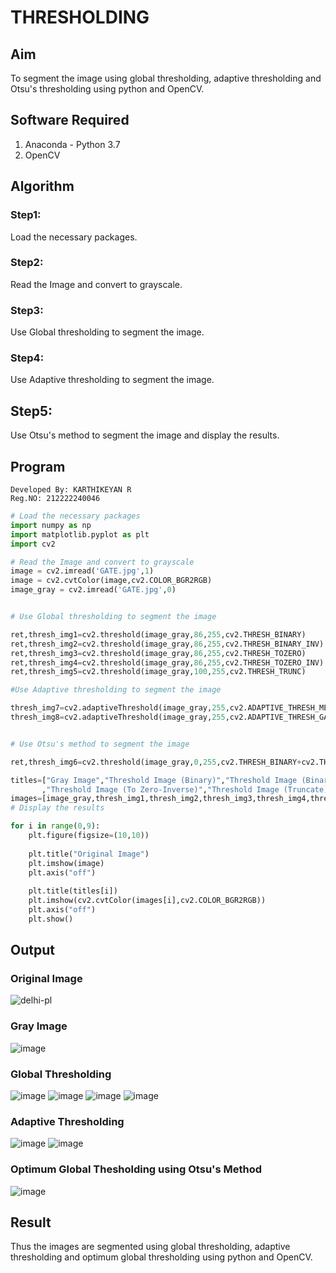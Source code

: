 # THRESHOLDING
## Aim
To segment the image using global thresholding, adaptive thresholding and Otsu's thresholding using python and OpenCV.

## Software Required
1. Anaconda - Python 3.7
2. OpenCV

## Algorithm
### Step1:
Load the necessary packages.
### Step2:
Read the Image and convert to grayscale.
### Step3:
Use Global thresholding to segment the image.
### Step4:
Use Adaptive thresholding to segment the image.
## Step5:
Use Otsu's method to segment the image and display the results.

## Program
```
Developed By: KARTHIKEYAN R
Reg.NO: 212222240046
```

```python
# Load the necessary packages
import numpy as np
import matplotlib.pyplot as plt
import cv2

# Read the Image and convert to grayscale
image = cv2.imread('GATE.jpg',1)
image = cv2.cvtColor(image,cv2.COLOR_BGR2RGB)
image_gray = cv2.imread('GATE.jpg',0)


# Use Global thresholding to segment the image

ret,thresh_img1=cv2.threshold(image_gray,86,255,cv2.THRESH_BINARY)
ret,thresh_img2=cv2.threshold(image_gray,86,255,cv2.THRESH_BINARY_INV)
ret,thresh_img3=cv2.threshold(image_gray,86,255,cv2.THRESH_TOZERO)
ret,thresh_img4=cv2.threshold(image_gray,86,255,cv2.THRESH_TOZERO_INV)
ret,thresh_img5=cv2.threshold(image_gray,100,255,cv2.THRESH_TRUNC)

#Use Adaptive thresholding to segment the image

thresh_img7=cv2.adaptiveThreshold(image_gray,255,cv2.ADAPTIVE_THRESH_MEAN_C,cv2.THRESH_BINARY,11,2)
thresh_img8=cv2.adaptiveThreshold(image_gray,255,cv2.ADAPTIVE_THRESH_GAUSSIAN_C,cv2.THRESH_BINARY,11,2)


# Use Otsu's method to segment the image 

ret,thresh_img6=cv2.threshold(image_gray,0,255,cv2.THRESH_BINARY+cv2.THRESH_OTSU)

titles=["Gray Image","Threshold Image (Binary)","Threshold Image (Binary Inverse)","Threshold Image (To Zero)"
       ,"Threshold Image (To Zero-Inverse)","Threshold Image (Truncate)","Otsu","Adaptive Threshold (Mean)","Adaptive Threshold (Gaussian)"]
images=[image_gray,thresh_img1,thresh_img2,thresh_img3,thresh_img4,thresh_img5,thresh_img6,thresh_img7,thresh_img8]
# Display the results

for i in range(0,9):
    plt.figure(figsize=(10,10))
  
    plt.title("Original Image")
    plt.imshow(image)
    plt.axis("off")
    
    plt.title(titles[i])
    plt.imshow(cv2.cvtColor(images[i],cv2.COLOR_BGR2RGB))
    plt.axis("off")
    plt.show()

```
## Output

### Original Image
![delhi-pl](https://github.com/user-attachments/assets/4b307b3a-fbab-400c-bed0-07c79730980d)
### Gray Image
![image](https://github.com/user-attachments/assets/a246c004-992f-4359-b859-4abb13ad637f)

### Global Thresholding
![image](https://github.com/user-attachments/assets/d5bffb30-01be-4d73-a2e3-119887de689f)
![image](https://github.com/user-attachments/assets/8c9b1fe6-4ce9-4ff5-a227-7d263c47c04a)
![image](https://github.com/user-attachments/assets/a4b4a8eb-0de5-4f60-8738-9a20780435c6)
![image](https://github.com/user-attachments/assets/e2b8a98c-567c-44ff-afac-a7f39ab4b152)

### Adaptive Thresholding
![image](https://github.com/user-attachments/assets/35cef6b2-3a39-4928-bb3a-0f56bef797fa)
![image](https://github.com/user-attachments/assets/e4fca39e-7dca-43b6-a228-d8e00f2169d2)

### Optimum Global Thesholding using Otsu's Method
![image](https://github.com/user-attachments/assets/5e33e7f4-81c2-401a-a171-b0bad663fb67)

## Result
Thus the images are segmented using global thresholding, adaptive thresholding and optimum global thresholding using python and OpenCV.
